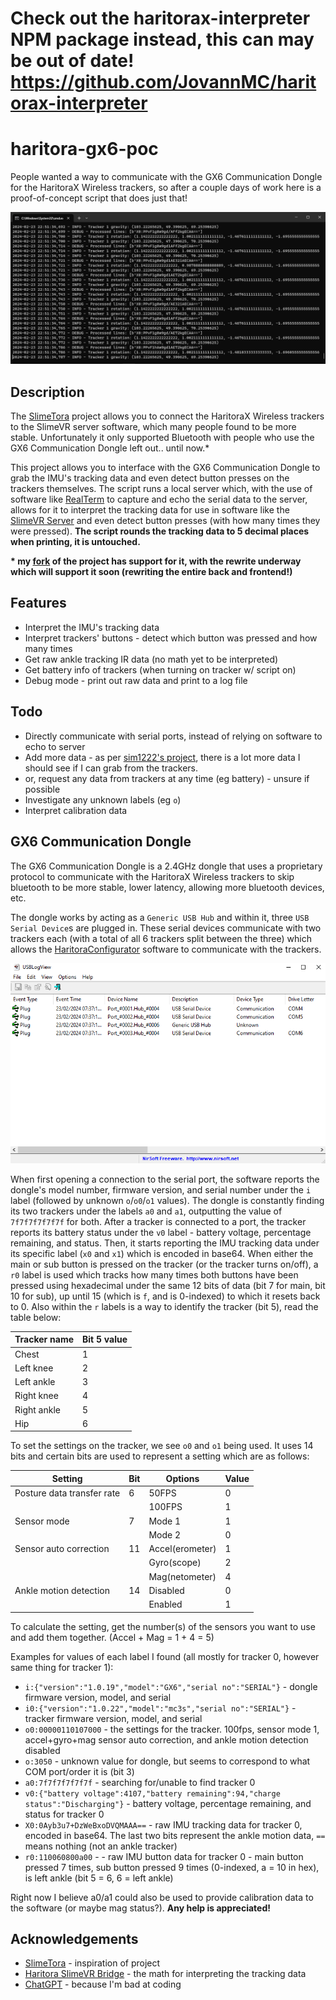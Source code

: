# Check out the haritorax-interpreter NPM package instead, this can may be out of date! https://github.com/JovannMC/haritorax-interpreter
# haritora-gx6-poc
People wanted a way to communicate with the GX6 Communication Dongle for the HaritoraX Wireless trackers, so after a couple days of work here is a proof-of-concept script that does just that!<br>

![Showcase of the script, showing the interpreted IMU tracking data from the dongle for tracker 0](showcase.png)

## Description
The [SlimeTora](https://github.com/OCSYT/SlimeTora) project allows you to connect the HaritoraX Wireless trackers to the SlimeVR server software, which many people found to be more stable. Unfortunately it only supported Bluetooth with people who use the GX6 Communication Dongle left out.. until now.*

This project allows you to interface with the GX6 Communication Dongle to grab the IMU's tracking data and even detect button presses on the trackers themselves. The script runs a local server which, with the use of software like [RealTerm](https://sourceforge.net/projects/realterm/) to capture and echo the serial data to the server, allows for it to interpret the tracking data for use in software like the [SlimeVR Server](https://github.com/SlimeVR/SlimeVR-Server) and even detect button presses (with how many times they were pressed). **The script rounds the tracking data to 5 decimal places when printing, it is untouched.**

**\* my [fork](https://github.com/JovannMC/SlimeTora) of the project has support for it, with the rewrite underway which will support it soon (rewriting the entire back and frontend!)**

## Features
- Interpret the IMU's tracking data
- Interpret trackers' buttons - detect which button was pressed and how many times
- Get raw ankle tracking IR data (no math yet to be interpreted)
- Get battery info of trackers (when turning on tracker w/ script on)
- Debug mode - print out raw data and print to a log file

## Todo
- Directly communicate with serial ports, instead of relying on software to echo to server
- Add more data - as per [sim1222's project](https://github.com/sim1222/haritorax-slimevr-bridge/blob/master/src/haritora.rs), there is a lot more data I should see if I can grab from the trackers.
- or, request any data from trackers at any time (eg battery) - unsure if possible
- Investigate any unknown labels (eg `o`)
- Interpret calibration data

## GX6 Communication Dongle
<spoiler>The GX6 Communication Dongle is a 2.4GHz dongle that uses a proprietary protocol to communicate with the HaritoraX Wireless trackers to skip bluetooth to be more stable, lower latency, allowing more bluetooth devices, etc.

The dongle works by acting as a `Generic USB Hub` and within it, three `USB Serial Device`s are plugged in. These serial devices communicate with two trackers each (with a total of all 6 trackers split between the three) which allows the [HaritoraConfigurator](https://shop.shiftall.net/en-us/products/haritoraconfigurator-global) software to communicate with the trackers.

![USBLogView window showing a "Generic USB Hub" and three "USB Serial Devices" plugged in](usblogview.png)

When first opening a connection to the serial port, the software reports the dongle's model number, firmware version, and serial number under the `i` label (followed by unknown `o`/`o0`/`o1` values). The dongle is constantly finding its two trackers under the labels `a0` and `a1`, outputting the value of `7f7f7f7f7f7f` for both. After a tracker is connected to a port, the tracker reports its battery status under the `v0` label - battery voltage, percentage remaining, and status. Then, it starts reporting the IMU tracking data under its specific label (`x0` and `x1`) which is encoded in base64. When either the main or sub button is pressed on the tracker (or the tracker turns on/off), a `r0` label is used which tracks how many times both buttons have been pressed using hexadecimal under the same 12 bits of data (bit 7 for main, bit 10 for sub), up until 15 (which is `f`, and is 0-indexed) to which it resets back to 0. Also within the `r` labels is a way to identify the tracker (bit 5), read the table below:

| Tracker name | Bit 5 value |
|--------------|-------------|
| Chest        |      1      |
| Left knee    |      2      |
| Left ankle   |      3      |
| Right knee   |      4      |
| Right ankle  |      5      |
| Hip          |      6      |

To set the settings on the tracker, we see `o0` and `o1` being used. It uses 14 bits and certain bits are used to represent a setting which are as follows:

|          Setting           | Bit | Options         | Value |
|----------------------------|-----|-----------------|-------|
| Posture data transfer rate | 6   | 50FPS           |   0   |
|                            |     | 100FPS          |   1   |
| Sensor mode                | 7   | Mode 1          |   1   |
|                            |     | Mode 2          |   0   |
| Sensor auto correction     | 11  | Accel(erometer) |   1   |
|                            |     | Gyro(scope)     |   2   |
|                            |     | Mag(netometer)  |   4   |
| Ankle motion detection     | 14  | Disabled        |   0   |
|                            |     | Enabled         |   1   |

To calculate the setting, get the number(s) of the sensors you want to use and add them together. (Accel + Mag = 1 + 4 = 5)

Examples for values of each label I found (all mostly for tracker 0, however same thing for tracker 1):
- `i:{"version":"1.0.19","model":"GX6","serial no":"SERIAL"}` - dongle firmware version, model, and serial
- `i0:{"version":"1.0.22","model":"mc3s","serial no":"SERIAL"}` - tracker firmware version, model, and serial
- `o0:00000110107000` - the settings for the tracker. 100fps, sensor mode 1, accel+gyro+mag sensor auto correction, and ankle motion detection disabled
- `o:3050` - unknown value for dongle, but seems to correspond to what COM port/order it is (bit 3)
- `a0:7f7f7f7f7f7f` - searching for/unable to find tracker 0
- `v0:{"battery voltage":4107,"battery remaining":94,"charge status":"Discharging"}` - battery voltage, percentage remaining, and status for tracker 0
- `X0:0Ayb3u7+DzWeBxoDVQMAAA==` - raw IMU tracking data for tracker 0, encoded in base64. The last two bits represent the ankle motion data, `==` means nothing (not an ankle tracker)
- `r0:110060800a00` -  - raw IMU button data for tracker 0 - main button pressed 7 times, sub button pressed 9 times (0-indexed, a = 10 in hex), is left ankle (bit 5 = 6, 6 = left ankle)

Right now I believe a0/a1 could also be used to provide calibration data to the software (or maybe mag status?). **Any help is appreciated!**

## Acknowledgements
* [SlimeTora](https://github.com/OCSYT/SlimeTora) - inspiration of project
* [Haritora SlimeVR Bridge](https://github.com/sim1222/haritorax-slimevr-bridge/) - the math for interpreting the tracking data
* [ChatGPT](https://chat.openai.com) - because I'm bad at coding
